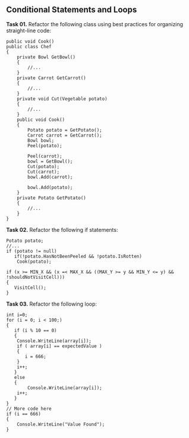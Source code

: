 ## Conditional Statements and Loops

**Task 01.** Refactor the following class using best practices for organizing straight-line code:
```
public void Cook() 
public class Chef
{
    private Bowl GetBowl()
    {   
        //... 
    }
    private Carrot GetCarrot()
    {
        //...
    }
    private void Cut(Vegetable potato)
    {
        //...
    }  
    public void Cook()
    {
        Potato potato = GetPotato();
        Carrot carrot = GetCarrot();
        Bowl bowl;
        Peel(potato);
                
        Peel(carrot);
        bowl = GetBowl();
        Cut(potato);
        Cut(carrot);
        bowl.Add(carrot);
                
        bowl.Add(potato);
    }
    private Potato GetPotato()
    {
        //...
    }
}
```

**Task 02.** Refactor the following if statements:
```
Potato potato;
//... 
if (potato != null)
   if(!potato.HasNotBeenPeeled && !potato.IsRotten)
	Cook(potato);

if (x >= MIN_X && (x =< MAX_X && ((MAX_Y >= y && MIN_Y <= y) && !shouldNotVisitCell)))
{
   VisitCell();
}
```

**Task 03.** Refactor the following loop: 
```
int i=0;
for (i = 0; i < 100;) 
{
   if (i % 10 == 0)
   {
   	Console.WriteLine(array[i]);
   	if ( array[i] == expectedValue ) 
   	{
   	   i = 666;
   	}
   	i++;
   }
   else
   {
        Console.WriteLine(array[i]);
   	i++;
   }
}
// More code here
if (i == 666)
{
    Console.WriteLine("Value Found");
}
```